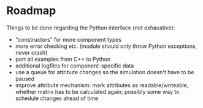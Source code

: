 # Roadmap

Things to be done regarding the Python interface (not exhaustive):

* "constructors" for more component types
* more error checking etc. (module should only throw Python exceptions, never crash)
* port all examples from C++ to Python
* additional logfiles for component-specific data
* use a queue for attribute changes so the simulation doesn't have to be paused
* improve attribute mechanism: mark attributes as readable/writeable, whether
  matrix has to be calculated again; possibly some way to schedule changes
  ahead of time
